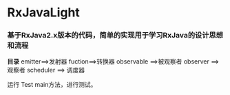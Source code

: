# RxJavaLight
### 基于RxJava2.x版本的代码，简单的实现用于学习RxJava的设计思想和流程
**目录**
emitter==>发射器
fuction==>转换器
observable ==>被观察者
observer ==>观察者
scheduler ==> 调度器

运行 Test main方法，进行测试。
